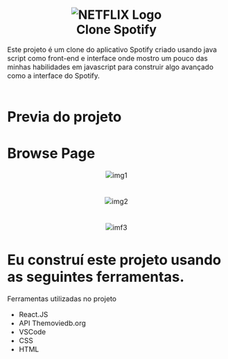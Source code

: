 <h1 align="center">
  
  <img title="Netflix" src="https://files.tecnoblog.net/wp-content/uploads/2015/07/spotify-novo-verde.jpg" alt="NETFLIX Logo"/>
  <br>
  Clone Spotify
</h1>

<p><font size="3">
  Este projeto é um clone do aplicativo Spotify criado usando java script como front-end e interface onde mostro um pouco das minhas habilidades em javascript para construir 
  algo avançado como a interface do Spotify.
  <br><br> 
</p>


 # Previa do projeto
 
 # Browse Page

<div align="center"><a name="menu"></a>

![img1](https://github.com/IagoCustodio/react-netflix/assets/74364305/a7fa8956-8c5d-4dc6-b0dc-d338777e411a)
<br><br><br>
![img2](https://github.com/IagoCustodio/react-netflix/assets/74364305/076f364a-88fe-473a-8e81-a298e9fb5adf)
<br><br><br>
![imf3](https://github.com/IagoCustodio/react-netflix/assets/74364305/5faa20ad-0b4c-458f-b70b-34d9d96294ef)


</div>


# Eu construí este projeto usando as seguintes ferramentas.

Ferramentas utilizadas no projeto

- React.JS
- API Themoviedb.org
- VSCode
- CSS
- HTML
